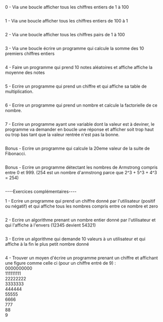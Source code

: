 0 - Via une boucle afficher tous les chiffres entiers de 1 à 100

```

```

1 - Via une boucle afficher tous les chiffres entiers de 100 à 1

```

```

2 - Via une boucle afficher tous les chiffres pairs de 1 à 100

```

```

3 - Via une boucle écrire un programme qui calcule la somme des 10 premiers chiffres entiers

```

```

4 - Faire un programme qui prend 10 notes aléatoires et affiche affiche la moyenne des notes

```

```

5 - Ecrire un programme qui prend un chiffre et qui affiche sa table de multiplication.

```

```

6 - Ecrire un programme qui prend un nombre et calcule la factorielle de ce nombre.

```

```

7 - Ecrire un programme ayant une variable dont la valeur est à deviner, le programme va demander en boucle une réponse et afficher soit trop haut ou trop bas tant que 
la valeur rentrée n'est pas la bonne.

```

```

Bonus - Ecrire un programme qui calcule la 20eme valeur de la suite de Fibonacci.

```

```

Bonus - Ecrire un programme détectant les nombres de Armstrong compris entre 0 et 999. (254 est un nombre d'armstrong parce que 2^3 + 5^3 + 4^3 = 254)

```

```

----Exercices complémentaires----

1 - Ecrire un programme qui prend un chiffre donné par l'utilisateur (positif ou négatif) et qui affiche tous les nombres compris entre ce nombre et zero

```

```

2 - Ecrire un algorithme prenant un nombre entier donné par l'utilisateur et qui l'affiche à l'envers (12345 devient 54321)

```

```

3 - Ecrire un algorithme qui demande 10 valeurs à un utilisateur et qui affiche à la fin le plus petit nombre donné

```

```
4 - Trouver un moyen d'écrire un programme prenant un chiffre et affichant une figure comme celle ci (pour un chiffre entré de 9) :<br>
0000000000<br>
111111111<br>
22222222<br>
3333333<br>
444444<br>
55555<br>
6666<br>
777<br>
88<br>
9<br>

```

```

